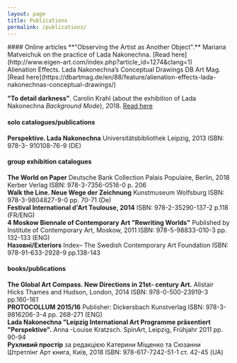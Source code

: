 ```yaml
---
layout: page
title: Publications
permalink: /publications/
---
```


<div class="EN">
#### Online articles
**"Observing the Artist as Another Object".** 
Mariana Matveichuk on the practice of Lada Nakonechna. [Read here](http://www.eigen-art.com/index.php?article_id=1274&clang=1)
<br>
Alienation Effects. Lada Nakonechna’s Conceptual Drawings
DB Art Mag. [Read here](https://dbartmag.de/en/88/feature/alienation-effects-lada-nakonechnas-conceptual-drawings/)
<br>

**"To detail darkness"**. 
Carolin Krahl (about the exhibition of Lada Nakonechna *Background Mode*), 2018. [Read here](https://prostory.net.ua/en/9-publikatsii/krytyka/335-to-detail-darkness)
<br>

#### solo catalogues/publications
**Perspektive. Lada Nakonechna**
Universitätsbibliothek Leipzig, 2013 
ISBN: 978-3- 910108-76-9 (DE)
<br>

#### group exhibition catalogues
**The World on Paper**
Deutsche Bank Collection
Palais Populaire, Berlin, 2018
Kerber Verlag
ISBN: 978-3-7356-0516-0
p. 206
<br>
**Walk the Line. Neue Wege der Zeichnung**
Kunstmuseum Wolfsburg
ISBN: 978-3-9804827-9-0
pp. 70-71 (De)
<br>
**Festival International d'Art Toulouse, 2014**
ISBN: 978-2-35290-137-2
p.118 (FR/ENG)
<br>
**4 Moskow Biennale of Contemporary Art "Rewriting Worlds"**
Published by Institute of Contemporary Art, Moskow, 2011
ISBN: 978-5-98833-010-3
pp. 132-133 (ENG)
<br>
**Назовні/Exteriors**
Index– The Swedish Contemporary Art Foundation
ISBN: 978-91-633-2928-9
pp.138-143
<br>

</div>

<div class="UKR">

#### books/publications
**The Global Art Compass. New Directions in 21st- century Art.** 
Alistair Hicks
Thames and Hudson, London, 2014
ISBN: 978-0-500-23919-3
pp.160-161
<br>
**PROTOCOLLUM 2015/16**
Publisher: Dickersbach Kunstverlag
ISBN: 978-3-9816206-3-4
pp. 268-271 (ENG)
<br>
**Lada Nakonechna "Leipzig International Art Programme präsentiert "Perspektive".**
Anna -Louise Kratzsch.
SpinArt, Leipzig, Frühjahr 2011
pp. 90-94
<br>
**Рухливий простір**
за редакцією Катерини Міщенко та Сюзанни Штретлінг
Арт книга, Київ, 2018
ISBN: 978-617-7242-51-1
ст. 42-45 (UA)

</div>